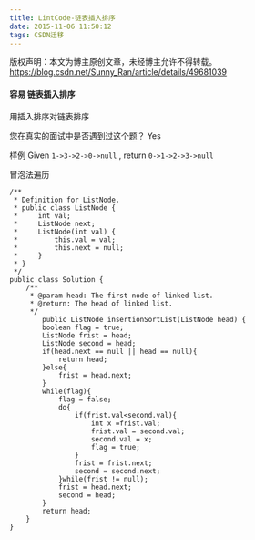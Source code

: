 ```yaml
---
title: LintCode-链表插入排序
date: 2015-11-06 11:50:12
tags: CSDN迁移
---
```

 版权声明：本文为博主原创文章，未经博主允许不得转载。 https://blog.csdn.net/Sunny_Ran/article/details/49681039   
   #### 容易 链表插入排序  


   
 用插入排序对链表排序

   
 您在真实的面试中是否遇到过这个题？ Yes  
   
 样例 Given  `1->3->2->0->null` , return  `0->1->2->3->null` 

   
   
   
 冒泡法遍历  
   


 

 

 


```
/**
 * Definition for ListNode.
 * public class ListNode {
 *     int val;
 *     ListNode next;
 *     ListNode(int val) {
 *         this.val = val;
 *         this.next = null;
 *     }
 * }
 */ 
public class Solution {
    /**
     * @param head: The first node of linked list.
     * @return: The head of linked list.
     */
        public ListNode insertionSortList(ListNode head) {
		boolean flag = true;
		ListNode frist = head;
		ListNode second = head;
		if(head.next == null || head == null){
			return head;
		}else{
			frist = head.next;
		}
		while(flag){
			flag = false;
			do{
				if(frist.val<second.val){
					int x =frist.val;
					frist.val = second.val;
					second.val = x;
					flag = true;
				}			
				frist = frist.next;
				second = second.next;
			}while(frist != null);
			frist = head.next;
			second = head;
		}
		return head;
	}
}
```
  
  
   
 